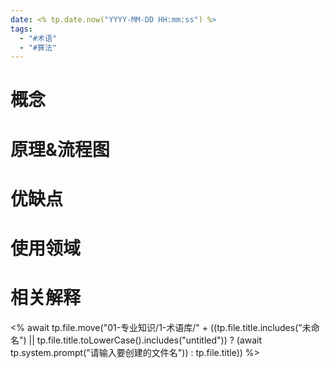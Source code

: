 ```yaml
---
date: <% tp.date.now("YYYY-MM-DD HH:mm:ss") %>
tags:
  - "#术语"
  - "#算法"
---
```

# 概念


# 原理&流程图


# 优缺点


# 使用领域


# 相关解释


<% await tp.file.move("01-专业知识/1-术语库/" + ((tp.file.title.includes("未命名") || tp.file.title.toLowerCase().includes("untitled")) ? (await tp.system.prompt("请输入要创建的文件名")) : tp.file.title)) %>